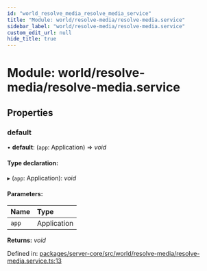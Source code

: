 ```yaml
---
id: "world_resolve_media_resolve_media_service"
title: "Module: world/resolve-media/resolve-media.service"
sidebar_label: "world/resolve-media/resolve-media.service"
custom_edit_url: null
hide_title: true
---
```


# Module: world/resolve-media/resolve-media.service

## Properties

### default

• **default**: (`app`: Application) => *void*

#### Type declaration:

▸ (`app`: Application): *void*

#### Parameters:

Name | Type |
:------ | :------ |
`app` | Application |

**Returns:** *void*

Defined in: [packages/server-core/src/world/resolve-media/resolve-media.service.ts:13](https://github.com/xr3ngine/xr3ngine/blob/716a06460/packages/server-core/src/world/resolve-media/resolve-media.service.ts#L13)
